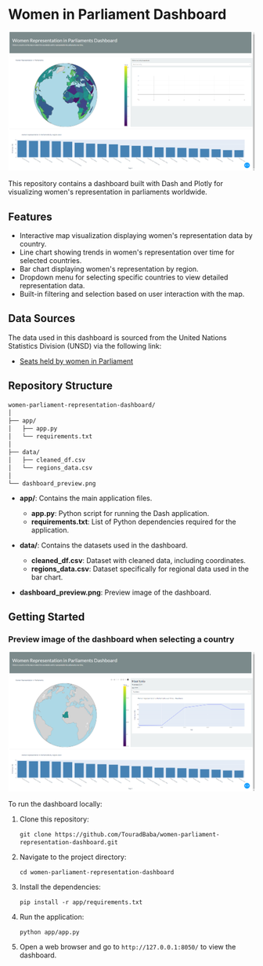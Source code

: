 # Women in Parliament Dashboard

![Dashboard Preview](dashboard_preview.png)

This repository contains a dashboard built with Dash and Plotly for visualizing women's representation in parliaments worldwide.

## Features

- Interactive map visualization displaying women's representation data by country.
- Line chart showing trends in women's representation over time for selected countries.
- Bar chart displaying women's representation by region.
- Dropdown menu for selecting specific countries to view detailed representation data.
- Built-in filtering and selection based on user interaction with the map.

## Data Sources

The data used in this dashboard is sourced from the United Nations Statistics Division (UNSD) via the following link:
- [Seats held by women in Parliament](https://data.un.org/_Docs/SYB/CSV/SYB66_317_202310_Seats%20held%20by%20women%20in%20Parliament.csv)

## Repository Structure

```
women-parliament-representation-dashboard/
│
├── app/
│   ├── app.py
│   └── requirements.txt
│
├── data/
│   ├── cleaned_df.csv
│   └── regions_data.csv
│
└── dashboard_preview.png
```

- **app/**: Contains the main application files.
  - **app.py**: Python script for running the Dash application.
  - **requirements.txt**: List of Python dependencies required for the application.

- **data/**: Contains the datasets used in the dashboard.
  - **cleaned_df.csv**: Dataset with cleaned data, including coordinates.
  - **regions_data.csv**: Dataset specifically for regional data used in the bar chart.

- **dashboard_preview.png**: Preview image of the dashboard.

## Getting Started

### Preview image of the dashboard when selecting a country
![Dashboard Preview](dashboard_preview2.png)


To run the dashboard locally:

1. Clone this repository:
   ```
   git clone https://github.com/TouradBaba/women-parliament-representation-dashboard.git
   ```
   
2. Navigate to the project directory:
   ```
   cd women-parliament-representation-dashboard
   ```

3. Install the dependencies:
   ```
   pip install -r app/requirements.txt
   ```

4. Run the application:
   ```
   python app/app.py
   ```

5. Open a web browser and go to `http://127.0.0.1:8050/` to view the dashboard.